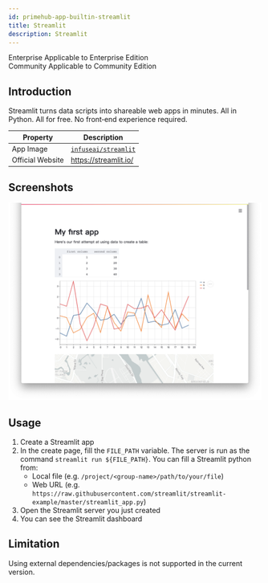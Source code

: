 ```yaml
---
id: primehub-app-builtin-streamlit
title: Streamlit
description: Streamlit
---
```

<div class="label-sect">
  <div class="ee-only tooltip">Enterprise
    <span class="tooltiptext">Applicable to Enterprise Edition</span>
  </div>
  <div class="ce-only tooltip">Community
    <span class="tooltiptext">Applicable to Community Edition</span>
  </div>
</div>

## Introduction

Streamlit turns data scripts into shareable web apps in minutes. All in Python. All for free. No front‑end experience required.

Property    | Description
------------|------
App Image | [`infuseai/streamlit`](https://hub.docker.com/r/infuseai/streamlit)
Official Website  | https://streamlit.io/

## Screenshots
![](assets/primehub-app-builtin-streamlit.png)

## Usage

1. Create a Streamlit app
1. In the create page, fill the `FILE_PATH` variable. The server is run as the command `streamlit run ${FILE_PATH}`. You can fill a Streamlit python from:
   - Local file (e.g. `/project/<group-name>/path/to/your/file`)
   - Web URL (e.g. `https://raw.githubusercontent.com/streamlit/streamlit-example/master/streamlit_app.py`)
1. Open the Streamlit server you just created
1. You can see the Streamlit dashboard

## Limitation
Using external dependencies/packages is not supported in the current version.

